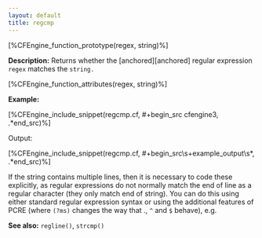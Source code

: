 ```yaml
---
layout: default
title: regcmp
---
```


[%CFEngine_function_prototype(regex, string)%]

**Description:** Returns whether the [anchored][anchored] regular expression
`regex` matches the `string.`

[%CFEngine_function_attributes(regex, string)%]

**Example:**

[%CFEngine_include_snippet(regcmp.cf, #\+begin_src cfengine3, .*end_src)%]

Output:

[%CFEngine_include_snippet(regcmp.cf, #\+begin_src\s+example_output\s*, .*end_src)%]

If the string contains multiple lines, then it is necessary to code these
explicitly, as regular expressions do not normally match the end of line
as a regular character (they only match end of string). You can do this
using either standard regular expression syntax or using the additional
features of PCRE (where `(?ms)` changes the way that ., `^` and `$` behave), e.g.

**See also:** `regline()`, `strcmp()`
